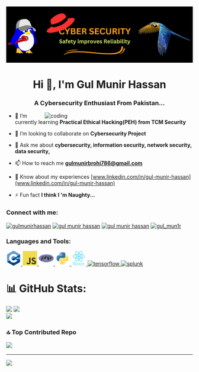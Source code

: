 ![logo](https://github.com/GulMunirHassan/GulMunirHassan/blob/main/gihub.PNG)


<h1 align="center">Hi 👋, I'm Gul Munir Hassan</h1>
<h3 align="center">A Cybersecurity Enthusiast From Pakistan...</h3>

<img align="right" alt= "coding" width="400" src="https://stiriinternationale.ro/wp-content/uploads/2020/05/laptop-hacker-surveillance.gif">

- 🌱 I’m currently learning **Practical Ethical Hacking(PEH) from TCM Security**

- 👯 I’m looking to collaborate on **Cybersecurity Project**

- 💬 Ask me about **cybersecurity, information security, network security, data security,**

- 📫 How to reach me **gulmunirbrohi786@gmail.com**

- 📄 Know about my experiences [www.linkedin.com/in/gul-munir-hassan](www.linkedin.com/in/gul-munir-hassan)

- ⚡ Fun fact **I think I 'm Naughty...**

<h3 align="left">Connect with me:</h3>
<p align="left">
<a href="https://twitter.com/GulMunirHassan" target="blank"><img align="center" src="https://raw.githubusercontent.com/rahuldkjain/github-profile-readme-generator/master/src/images/icons/Social/twitter.svg" alt="gulmunirhassan" height="30" width="40" /></a>
<a href="https://linkedin.com/in/gul-munir-hassan" target="blank"><img align="center" src="https://raw.githubusercontent.com/rahuldkjain/github-profile-readme-generator/master/src/images/icons/Social/linked-in-alt.svg" alt="gul munir hassan" height="30" width="40" /></a>
<a href="https://fb.com/gulmunirhassan" target="blank"><img align="center" src="https://raw.githubusercontent.com/rahuldkjain/github-profile-readme-generator/master/src/images/icons/Social/facebook.svg" alt="gul munir hassan" height="30" width="40" /></a>
<a href="https://instagram.com/gul_mun1r" target="blank"><img align="center" src="https://raw.githubusercontent.com/rahuldkjain/github-profile-readme-generator/master/src/images/icons/Social/instagram.svg" alt="gul_mun1r" height="30" width="40" /></a>
</p>

<h3 align="left">Languages and Tools:</h3>
<p align="left"> <a href="https://www.w3schools.com/cpp/" target="_blank" rel="noreferrer"> <img src="https://raw.githubusercontent.com/devicons/devicon/master/icons/cplusplus/cplusplus-original.svg" alt="cplusplus" width="40" height="40"/> </a> <a href="https://developer.mozilla.org/en-US/docs/Web/JavaScript" target="_blank" rel="noreferrer"> <img src="https://raw.githubusercontent.com/devicons/devicon/master/icons/javascript/javascript-original.svg" alt="javascript" width="40" height="40"/> </a> <a href="https://www.php.net" target="_blank" rel="noreferrer"> <img src="https://raw.githubusercontent.com/devicons/devicon/master/icons/php/php-original.svg" alt="php" width="40" height="40"/> </a> <a href="https://www.python.org" target="_blank" rel="noreferrer"> <img src="https://raw.githubusercontent.com/devicons/devicon/master/icons/python/python-original.svg" alt="python" width="40" height="40"/> </a> <a href="https://reactjs.org/" target="_blank" rel="noreferrer"> <img src="https://raw.githubusercontent.com/devicons/devicon/master/icons/react/react-original-wordmark.svg" alt="react" width="40" height="40"/> </a> <a href="https://www.tensorflow.org" target="_blank" rel="noreferrer"> <img src="https://www.vectorlogo.zone/logos/tensorflow/tensorflow-icon.svg" alt="tensorflow" width="40" height="40"/> </a> <a href="https://www.splunk.com" target="_blank" rel="noreferrer">
    <img src="https://avatars.githubusercontent.com/u/651467?s=200&v=4" alt="splunk" width="40" height="40"/>
  </a> </p>

# 📊 GitHub Stats:
![](https://github-readme-streak-stats.herokuapp.com/?user=GulMunirHassan&theme=dark&hide_border=false)
![](https://github-readme-stats.vercel.app/api/top-langs/?username=GulMunirHassan&theme=dark&hide_border=false&include_all_commits=true&count_private=true&layout=compact)<br>
![](https://github-readme-stats.vercel.app/api?username=GulMunirHassan&theme=dark&hide_border=false&include_all_commits=true&count_private=true)


### 🔝 Top Contributed Repo
![](https://github-contributor-stats.vercel.app/api?username=GulMunirHassan&limit=5&theme=dark&combine_all_yearly_contributions=true)

---
[![](https://visitcount.itsvg.in/api?id=GulMunirHassan&icon=0&color=0)](https://visitcount.itsvg.in)

<!-- Proudly created with GPRM ( https://gprm.itsvg.in ) -->
